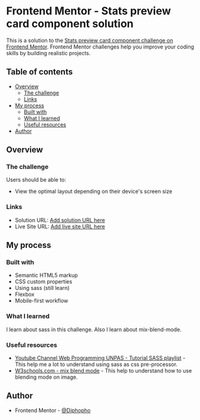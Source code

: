 # Frontend Mentor - Stats preview card component solution

This is a solution to the [Stats preview card component challenge on Frontend Mentor](https://www.frontendmentor.io/challenges/stats-preview-card-component-8JqbgoU62). Frontend Mentor challenges help you improve your coding skills by building realistic projects.

## Table of contents

- [Overview](#overview)
  - [The challenge](#the-challenge)
  - [Links](#links)
- [My process](#my-process)
  - [Built with](#built-with)
  - [What I learned](#what-i-learned)
  - [Useful resources](#useful-resources)
- [Author](#author)

## Overview

### The challenge

Users should be able to:

- View the optimal layout depending on their device's screen size

### Links

- Solution URL: [Add solution URL here](https://your-solution-url.com)
- Live Site URL: [Add live site URL here](https://your-live-site-url.com)

## My process

### Built with

- Semantic HTML5 markup
- CSS custom properties
- Using sass (still learn)
- Flexbox
- Mobile-first workflow

### What I learned

I learn about sass in this challenge. Also I learn about mix-blend-mode.

### Useful resources

- [Youtube Channel Web Programming UNPAS - Tutorial SASS playlist](https://www.youtube.com/playlist?list=PLFIM0718LjIUqemgG97MAOK0J_berlQM5) - This help me a lot to understand using sass as css pre-processor.
- [W3schools.com - mix blend mode](https://www.w3schools.com/cssref/pr_mix-blend-mode.asp) - This help to understand how to use blending mode on image.

## Author

- Frontend Mentor - [@Diphopho](https://www.frontendmentor.io/profile/Diphopho)
